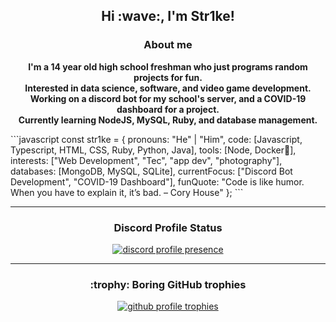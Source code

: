 <!---
RealStr1ke/RealStr1ke is a ✨ special ✨ repository because its `README.md` (this file) appears on your GitHub profile.
You can click the Preview link to take a look at your changes.
--->
<h2 align="center">Hi :wave:, I'm Str1ke!</h2>

<h3 align="center">About me</h3>

<p align="center"><strong>
    I'm a 14 year old high school freshman who just programs random projects for fun.
    <br />
    Interested in data science, software, and video game development.
    <br />
    Working on a discord bot for my school's server, and a COVID-19 dashboard for a project.
    <br />
    Currently learning NodeJS, MySQL, Ruby, and database management.
</strong>
</p>
```javascript
const str1ke = {
    pronouns: "He" | "Him",
    code: [Javascript, Typescript, HTML, CSS, Ruby, Python, Java],
    tools: [Node, Docker🐳],
    interests: ["Web Development", "Tec", "app dev", "photography"],
    databases: [MongoDB, MySQL, SQLite],
    currentFocus: ["Discord Bot Development", "COVID-19 Dashboard"],
    funQuote: "Code is like humor. When you have to explain it, it’s bad. – Cory House"
};
```
<hr />

<h3 align="center">Discord Profile Status</h3>
<p align="center">
    <a href="https://discord.com/users/411641088944766982">
        <img alt="discord profile presence" src="https://lanyard-profile-readme.vercel.app/api/411641088944766982?idleMessage=Busy%20torturing%20myself%20with%20programming%20errors....&theme=dark" />
    </a>
</p>

<hr />

<h3 align="center">:trophy: Boring GitHub trophies</h3>
<p align="center">
    <a href="https://github.com/ryo-ma/github-profile-trophy">
        <img alt="github profile trophies" src="https://github-profile-trophy.vercel.app/?username=RealStr1ke&margin-w=10&row=1&no-frame=true&no-bg=true&title=Organizations,Stars,Followers,Commit,PullRequest,Repositories" />
    </a>
</p>

